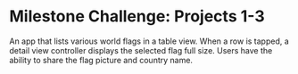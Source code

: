 # Milestone Challenge: Projects 1-3

An app that lists various world flags in a table view. When a row is tapped, a detail view controller displays the selected flag full size. Users have the ability to share the flag picture and country name.
